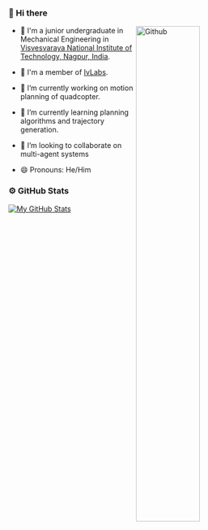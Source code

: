 ### 👋 Hi there 
<img width="50%" align="right" alt="Github" src="https://raw.githubusercontent.com/onimur/.github/master/.resources/git-header.svg" />

- 🐣 I'm a junior undergraduate in Mechanical Engineering in [Visvesvaraya National Institute of Technology, Nagpur, India](https://vnit.ac.in/).

- 🤖 I'm a member of [IvLabs](https://www.ivlabs.in/).

- 🔭 I’m currently working on motion planning of quadcopter.

- 🌱 I’m currently learning planning algorithms and trajectory generation.

- 👯 I’m looking to collaborate on multi-agent systems

- 😄 Pronouns: He/Him
### ⚙️ GitHub Stats 

[![My GitHub Stats](https://github-readme-stats.vercel.app/api/?username=RiVer2000&count_private=true&theme=tokyonight&showicons=true)]()
<!-- ⚡ Fun fact: 

<!--
**RiVer2000/RiVer2000** is a ✨ _special_ ✨ repository because its `README.md` (this file) appears on your GitHub profile.

Here are some ideas to get you started:

- 🔭 I’m currently working on ...
- 🌱 I’m currently learning ...
- 👯 I’m looking to collaborate on ...
- 🤔 I’m looking for help with ...
- 💬 Ask me about ...
- 📫 How to reach me: ...
- 😄 Pronouns: ...
- ⚡ Fun fact: ...
--> 
